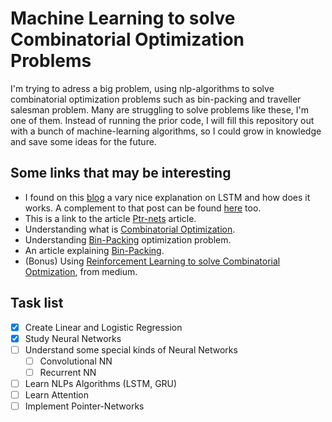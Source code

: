 # Machine Learning to solve Combinatorial Optimization Problems

I'm trying to adress a big problem, using nlp-algorithms to solve combinatorial optimization problems such as bin-packing and traveller salesman problem. Many are struggling to solve problems like these, I'm one of them. Instead of running the prior code, I will fill this repository out with a bunch of machine-learning algorithms, so I could grow in knowledge and save some ideas for the future.

## Some links that may be interesting

* I found on this [blog](http://colah.github.io/posts/2015-08-Understanding-LSTMs/) a vary nice explanation on LSTM and how does it works. A complement to that post can be found [here](https://medium.com/mlreview/understanding-lstm-and-its-diagrams-37e2f46f1714) too.
* This is a link to the article [Ptr-nets](https://arxiv.org/abs/1506.03134) article.
* Understanding what is [Combinatorial Optimization](http://www.cs.cmu.edu/afs/cs.cmu.edu/project/learn-43/lib/photoz/.g/web/glossary/comb.html).
* Understanding [Bin-Packing](https://en.wikipedia.org/wiki/Bin_packing_problem) optimization problem.
* An article explaining [Bin-Packing](https://s3.amazonaws.com/academia.edu.documents/45338902/2002-COR-BPP.pdf?AWSAccessKeyId=AKIAIWOWYYGZ2Y53UL3A&Expires=1558209838&Signature=fE45%2FvF1OwM1UEiZ617%2F7RGE6vE%3D&response-content-disposition=inline%3B%20filename%3DNew_heuristics_for_one-dimensional_bin-p.pdf).
* (Bonus) Using [Reinforcement Learning to solve Combinatorial Optmization](https://towardsdatascience.com/reinforcement-learning-for-combinatorial-optimization-d1402e396e91), from medium.

## Task list

- [x] Create Linear and Logistic Regression
- [X] Study Neural Networks
- [ ] Understand some special kinds of Neural Networks
    - [ ] Convolutional NN
    - [ ] Recurrent NN
- [ ] Learn NLPs Algorithms (LSTM, GRU)
- [ ] Learn Attention
- [ ] Implement Pointer-Networks
